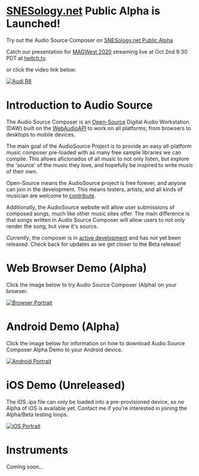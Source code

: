 # [SNESology.net](https://snesology.net) Public Alpha is Launched!

Try out the Audio Source Composer on [SNESology.net Public Alpha](https://snesology.net)

Catch our presentation for 
[MAGWest 2020](https://www.magwest.org/news/2020/9/25/schedule-is-live)
streaming live at Oct 2nd 9:30 PDT
at [twitch.tv](https://www.twitch.tv/MAGFest).

or click the video link below:

[![Audi R8](http://img.youtube.com/vi/8BGDdypgcwI/0.jpg)](https://www.youtube.com/watch?v=8BGDdypgcwI "Audi R8")



# Introduction to Audio Source
The Audio Source Composer is an [Open-Source](https://github.com/clevertree/audio-source-composer)
Digital Audio Workstation (DAW) built on the
[WebAudioAPI](https://developer.mozilla.org/en-US/docs/Web/API/Web_Audio_API)
to work on all platforms; from browsers to desktops to mobile devices.


The main goal of the AudioSource Project is to provide an easy all-platform music composer pre-loaded with as many free sample libraries we can compile.
This allows aficionados of all music to not only listen, but explore the 'source' of the music they love, and hopefully be inspired to write music of their own.

Open-Source means the AudioSource project is free forever, and anyone can join in the development.
This means testers, artists, and all kinds of musician are welcome to 
[contribute](https://github.com/clevertree/audio-source-composer/issues/4).

Additionally, the AudioSource website will allow user submissions of composed songs, much like other music sites offer.
The main difference is that songs written in Audio Source Composer will allow users to not only render the song, but view it's source.

*Currently*, the composer is in
[active development](https://github.com/clevertree/audio-source-composer)
and has not yet been released.
Check back for updates as we get closer to the Beta release!





# Web Browser Demo (Alpha)
Click the image below to try Audio Source Composer (Alpha) on your browser.

[![Browser Portrait](https://files.audiosource.io/releases/browser/screenshots/browser-portrait1.png)](/demo "Demo")






# Android Demo (Alpha)
Click the image below for information on how to download Audio Source Composer Alpha Demo to your Android device.

[![Android Portrait](https://files.audiosource.io/releases/android/screenshots/android-portrait1.png)](/downloads "Downloads")






# iOS Demo (Unreleased)
The iOS .ipa file can only be loaded into a pre-provisioned device, so no Alpha of iOS is available yet.
Contact me if you're interested in joining the Alpha/Beta testing loops.

[![iOS Portrait](https://files.audiosource.io/releases/ios/screenshots/ios-portrait1.png)](/downloads "Downloads")


# Instruments
Coming soon...
